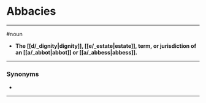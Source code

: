 # Abbacies
---
#noun
- **The [[d/_dignity|dignity]], [[e/_estate|estate]], term, or jurisdiction of an [[a/_abbot|abbot]] or [[a/_abbess|abbess]].**
---
### Synonyms
- 
---
